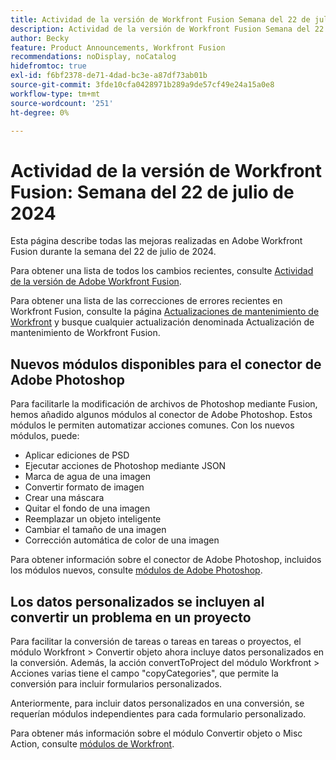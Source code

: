 ```yaml
---
title: Actividad de la versión de Workfront Fusion Semana del 22 de julio de 2024
description: Actividad de la versión de Workfront Fusion Semana del 22 de julio de 2024
author: Becky
feature: Product Announcements, Workfront Fusion
recommendations: noDisplay, noCatalog
hidefromtoc: true
exl-id: f6bf2378-de71-4dad-bc3e-a87df73ab01b
source-git-commit: 3fde10cfa0428971b289a9de57cf49e24a15a0e8
workflow-type: tm+mt
source-wordcount: '251'
ht-degree: 0%

---
```


# Actividad de la versión de Workfront Fusion: Semana del 22 de julio de 2024

Esta página describe todas las mejoras realizadas en Adobe Workfront Fusion durante la semana del 22 de julio de 2024.

Para obtener una lista de todos los cambios recientes, consulte [Actividad de la versión de Adobe Workfront Fusion](../../../product-announcements/product-releases/fusion-release-activity/fusion-release-activity.md).

Para obtener una lista de las correcciones de errores recientes en Workfront Fusion, consulte la página [Actualizaciones de mantenimiento de Workfront](https://experienceleague.adobe.com/docs/workfront-known-issues/releases/current-updates.html) y busque cualquier actualización denominada Actualización de mantenimiento de Workfront Fusion.

## Nuevos módulos disponibles para el conector de Adobe Photoshop

Para facilitarle la modificación de archivos de Photoshop mediante Fusion, hemos añadido algunos módulos al conector de Adobe Photoshop. Estos módulos le permiten automatizar acciones comunes. Con los nuevos módulos, puede:

* Aplicar ediciones de PSD
* Ejecutar acciones de Photoshop mediante JSON
* Marca de agua de una imagen
* Convertir formato de imagen
* Crear una máscara
* Quitar el fondo de una imagen
* Reemplazar un objeto inteligente
* Cambiar el tamaño de una imagen
* Corrección automática de color de una imagen

Para obtener información sobre el conector de Adobe Photoshop, incluidos los módulos nuevos, consulte [módulos de Adobe Photoshop](/help/quicksilver/workfront-fusion/apps-and-their-modules/adobe-photoshop-modules.md).

## Los datos personalizados se incluyen al convertir un problema en un proyecto

Para facilitar la conversión de tareas o tareas en tareas o proyectos, el módulo Workfront > Convertir objeto ahora incluye datos personalizados en la conversión. Además, la acción convertToProject del módulo Workfront > Acciones varias tiene el campo &quot;copyCategories&quot;, que permite la conversión para incluir formularios personalizados.

Anteriormente, para incluir datos personalizados en una conversión, se requerían módulos independientes para cada formulario personalizado.

Para obtener más información sobre el módulo Convertir objeto o Misc Action, consulte [módulos de Workfront](/help/quicksilver/workfront-fusion/apps-and-their-modules/workfront-modules.md).

